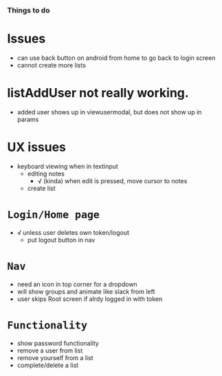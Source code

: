 ### Things to do

# Issues

- can use back button on android from home to go back to login screen
- cannot create more lists

# listAddUser not really working.

- added user shows up in viewusermodal, but does not show up in params

# UX issues

- keyboard viewing when in textinput
  - editing notes
    - √ (kinda) when edit is pressed, move cursor to notes
  - create list

# `Login/Home page`

- √ unless user deletes own token/logout
  - put logout button in nav

# `Nav`

- need an icon in top corner for a dropdown
- will show groups and animate like slack from left
- user skips Root screen if alrdy logged in with token

# `Functionality`

- show password functionality
- remove a user from list
- remove yourself from a list
- complete/delete a list
